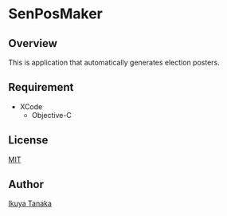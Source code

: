 # SenPosMaker

## Overview
This is application that automatically generates election posters.

## Requirement
- XCode
  - Objective-C

## License
[MIT](https://github.com/i-tanaka730/SenPosMaker/blob/main/LICENSE)

## Author
[Ikuya Tanaka](https://github.com/i-tanaka730)
